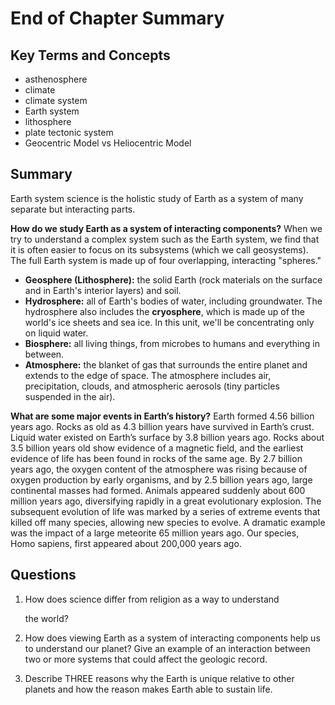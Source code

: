 # End of Chapter Summary

## Key Terms and Concepts

* asthenosphere 
* climate 
* climate system 
* Earth system 
* lithosphere 
* plate tectonic system
* Geocentric Model vs Heliocentric Model

## Summary

Earth system science is the holistic study of Earth as a system of many separate but interacting parts.

**How do we study Earth as a system of interacting components?** When we try to understand a complex system such as the Earth system, we find that it is often easier to focus on its subsystems \(which we call geosystems\). The full Earth system is made up of four overlapping, interacting "spheres."

* **Geosphere \(Lithosphere\):** the solid Earth \(rock materials on the surface and in Earth's interior layers\) and soil. 
* **Hydrosphere:** all of Earth's bodies of water, including groundwater. The hydrosphere also includes the **cryosphere**, which is made up of the world's ice sheets and sea ice. In this unit, we'll be concentrating only on liquid water.
* **Biosphere:** all living things, from microbes to humans and everything in between.
* **Atmosphere:** the blanket of gas that surrounds the entire planet and extends to the edge of space. The atmosphere includes air, precipitation, clouds, and atmospheric aerosols \(tiny particles suspended in the air\).

**What are some major events in Earth’s history?** Earth formed 4.56 billion years ago. Rocks as old as 4.3 billion years have survived in Earth’s crust. Liquid water existed on Earth’s surface by 3.8 billion years ago. Rocks about 3.5 billion years old show evidence of a magnetic field, and the earliest evidence of life has been found in rocks of the same age. By 2.7 billion years ago, the oxygen content of the atmosphere was rising because of oxygen production by early organisms, and by 2.5 billion years ago, large continental masses had formed. Animals appeared suddenly about 600 million years ago, diversifying rapidly in a great evolutionary explosion. The subsequent evolution of life was marked by a series of extreme events that killed off many species, allowing new species to evolve. A dramatic example was the impact of a large meteorite 65 million years ago. Our species, Homo sapiens, first appeared about 200,000 years ago.

## Questions

1. How does science differ from religion as a way to understand

   the world?

2. How does viewing Earth as a system of interacting components help us to understand our planet? Give an example of an interaction between two or more systems that could affect the geologic record.
3. Describe THREE reasons why the Earth is unique relative to other planets and how the reason makes Earth able to sustain life.







